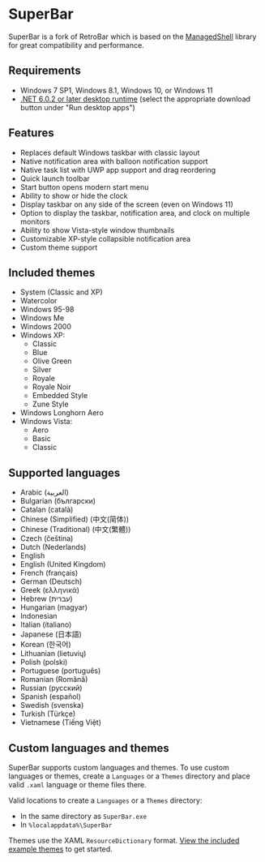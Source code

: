 # SuperBar

SuperBar is a fork of RetroBar which is based on the [ManagedShell](https://github.com/cairoshell/ManagedShell) library for great compatibility and performance.

## Requirements
- Windows 7 SP1, Windows 8.1, Windows 10, or Windows 11
- [.NET 6.0.2 or later desktop runtime](https://dotnet.microsoft.com/download/dotnet/6.0/runtime) (select the appropriate download button under "Run desktop apps")

## Features
- Replaces default Windows taskbar with classic layout
- Native notification area with balloon notification support
- Native task list with UWP app support and drag reordering
- Quick launch toolbar
- Start button opens modern start menu
- Ability to show or hide the clock
- Display taskbar on any side of the screen (even on Windows 11)
- Option to display the taskbar, notification area, and clock on multiple monitors
- Ability to show Vista-style window thumbnails
- Customizable XP-style collapsible notification area
- Custom theme support

## Included themes
- System (Classic and XP)
- Watercolor
- Windows 95-98
- Windows Me
- Windows 2000
- Windows XP:
  - Classic
  - Blue
  - Olive Green
  - Silver
  - Royale
  - Royale Noir
  - Embedded Style
  - Zune Style
- Windows Longhorn Aero
- Windows Vista:
  - Aero
  - Basic
  - Classic

## Supported languages
- Arabic (العربية)
- Bulgarian (български)
- Catalan (català)
- Chinese (Simplified) (中文(简体))
- Chinese (Traditional) (中文(繁體))
- Czech (čeština)
- Dutch (Nederlands)
- English
- English (United Kingdom)
- French (français)
- German (Deutsch)
- Greek (ελληνικά)
- Hebrew (עברית)
- Hungarian (magyar)
- Indonesian
- Italian (italiano)
- Japanese (日本語)
- Korean (한국어)
- Lithuanian (lietuvių)
- Polish (polski)
- Portuguese (português)
- Romanian (Română)
- Russian (русский)
- Spanish (español)
- Swedish (svenska)
- Turkish (Türkçe)
- Vietnamese (Tiếng Việt)

## Custom languages and themes
SuperBar supports custom languages and themes. To use custom languages or themes, create a `Languages` or a `Themes` directory and place valid `.xaml` language or theme files there.

Valid locations to create a `Languages` or a `Themes` directory:
- In the same directory as `SuperBar.exe`
- In `%localappdata%\SuperBar`

Themes use the XAML `ResourceDictionary` format. [View the included example themes](https://github.com/brunobits/SuperBar/tree/master/RetroBar/Themes) to get started.
